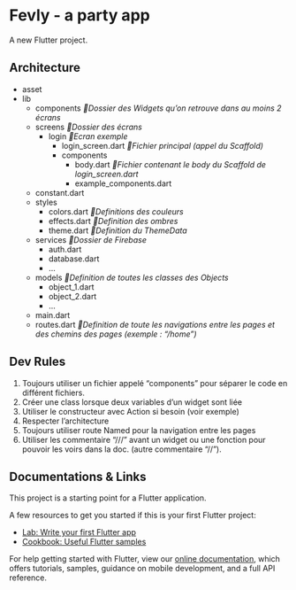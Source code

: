 # Fevly - a party app

A new Flutter project.

## Architecture
- asset
- lib
    - components                            *🚩Dossier des Widgets qu’on retrouve dans au moins 2 écrans*
    - screens                               *🚩Dossier des écrans*
        - login                             *🚩Ecran exemple*
            - login_screen.dart             *🚩Fichier principal (appel du Scaffold)*
            - components
                - body.dart                 *🚩Fichier contenant le body du Scaffold de login_screen.dart*
                - example_components.dart
    - constant.dart
    - styles
        - colors.dart           *🚩Definitions des couleurs*
        - effects.dart          *🚩Definition des ombres*
        - theme.dart            *🚩Definition du ThemeData*
    - services                  *🚩Dossier de Firebase*
        - auth.dart
        - database.dart
        - ...
    - models                    *🚩Definition de toutes les classes des Objects*
        - object_1.dart
        - object_2.dart
        - ...
    - main.dart
    - routes.dart               *🚩Definition de toute les navigations entre les pages et des chemins des pages (exemple : “/home”)*


## Dev Rules
1. Toujours utiliser un fichier appelé “components” pour séparer le code en différent fichiers.
2. Créer une class lorsque deux variables d’un widget sont liée
3. Utiliser le constructeur avec Action si besoin (voir exemple)
4. Respecter l’architecture
5. Toujours utiliser route Named pour la navigation entre les pages
6. Utiliser les commentaire “///” avant un widget ou une fonction pour pouvoir les voirs dans la doc. (autre commentaire “//”).

## Documentations & Links
This project is a starting point for a Flutter application.

A few resources to get you started if this is your first Flutter project:

- [Lab: Write your first Flutter app](https://flutter.dev/docs/get-started/codelab)
- [Cookbook: Useful Flutter samples](https://flutter.dev/docs/cookbook)

For help getting started with Flutter, view our
[online documentation](https://flutter.dev/docs), which offers tutorials,
samples, guidance on mobile development, and a full API reference.
